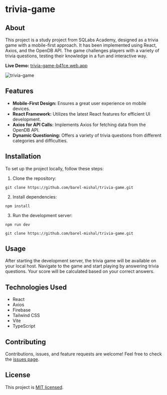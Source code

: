 # trivia-game

## About

This project is a study project from SQLabs Academy, designed as a trivia game with a mobile-first approach. It has been implemented using React, Axios, and the OpenDB API. The game challenges players with a variety of trivia questions, testing their knowledge in a fun and interactive way.

**Live Demo:** [trivia-game-b41ce.web.app](https://trivia-game-b41ce.web.app/)

![trivia-game](https://github.com/barel-mishal/trivia-game/assets/56759851/b2c5c093-efdd-41f3-b36c-1d2ca84a7bf8)

## Features

- **Mobile-First Design:** Ensures a great user experience on mobile devices.
- **React Framework:** Utilizes the latest React features for efficient UI development.
- **Axios for API Calls:** Implements Axios for fetching data from the OpenDB API.
- **Dynamic Questioning:** Offers a variety of trivia questions from different categories and difficulties.

## Installation

To set up the project locally, follow these steps:

1. Clone the repository:
```shell
git clone https://github.com/barel-mishal/trivia-game.git
```
2. Install dependencies:
```shell
npm install
```
3. Run the development server:
```shell
npm run dev
```
```shell
git clone https://github.com/barel-mishal/trivia-game.git
```

## Usage

After starting the development server, the trivia game will be available on your local host. Navigate to the game and start playing by answering trivia questions. Your score will be calculated based on your correct answers.

## Technologies Used

- React
- Axios
- Firebase
- Tailwind CSS
- Vite
- TypeScript

## Contributing

Contributions, issues, and feature requests are welcome! Feel free to check the [issues page](https://github.com/barel-mishal/trivia-game/issues).

## License

This project is [MIT licensed](https://github.com/barel-mishal/trivia-game/blob/main/LICENSE).
